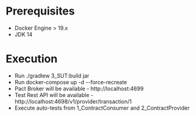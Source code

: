 # Prerequisites
* Docker Engine > 19.x
* JDK 14

# Execution
* Run ./gradlew 3_SUT:build jar
* Run docker-compose up -d --force-recreate
* Pact Broker will be available - http://localhost:4699
* Test Rest API will be available - http://localhost:4698/v1/provider/transaction/1
* Execute auto-tests from 1_ContractConsumer and 2_ContractProvider
